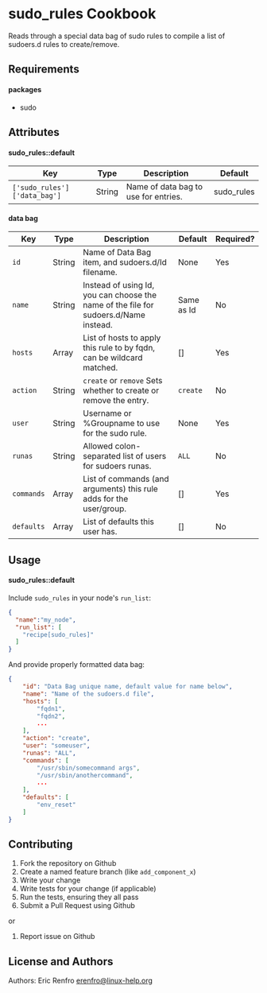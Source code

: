 sudo_rules Cookbook
===================
Reads through a special data bag of sudo rules to compile a list of sudoers.d rules to create/remove.

Requirements
------------
#### packages
- sudo

Attributes
----------

#### sudo_rules::default

Key                          | Type   | Description                          | Default
---------------------------- | ------ | ------------------------------------ | ----------
`['sudo_rules']['data_bag']` | String | Name of data bag to use for entries. | sudo_rules

#### data bag

Key        | Type   | Description                                                                          | Default    | Required?
---------- | ------ | ------------------------------------------------------------------------------------ | ---------- | ---------
`id`       | String | Name of Data Bag item, and sudoers.d/Id filename.                                    | None       | Yes
`name`     | String | Instead of using Id, you can choose the name of the file for sudoers.d/Name instead. | Same as Id | No
`hosts`    | Array  | List of hosts to apply this rule to by fqdn, can be wildcard matched.                | []         | Yes
`action`   | String | `create` or `remove` Sets whether to create or remove the entry.                     | `create`   | No
`user`     | String | Username or %Groupname to use for the sudo rule.                                     | None       | Yes
`runas`    | String | Allowed colon-separated list of users for sudoers runas.                             | `ALL`      | No
`commands` | Array  | List of commands (and arguments) this rule adds for the user/group.                  | []         | Yes
`defaults` | Array  | List of defaults this user has.                                                      | []         | No

Usage
-----
#### sudo_rules::default

Include `sudo_rules` in your node's `run_list`:

```json
{
  "name":"my_node",
  "run_list": [
    "recipe[sudo_rules]"
  ]
}
```

And provide properly formatted data bag:

```json
{
    "id": "Data Bag unique name, default value for name below",
    "name": "Name of the sudoers.d file",
    "hosts": [
        "fqdn1",
        "fqdn2",
        ...
    ],
    "action": "create",
    "user": "someuser",
    "runas": "ALL",
    "commands": [
        "/usr/sbin/somecommand args",
        "/usr/sbin/anothercommand",
        ...
    ],
    "defaults": [
        "env_reset"
    ]
}
```

Contributing
------------
1. Fork the repository on Github
2. Create a named feature branch (like `add_component_x`)
3. Write your change
4. Write tests for your change (if applicable)
5. Run the tests, ensuring they all pass
6. Submit a Pull Request using Github

or

1. Report issue on Github

License and Authors
-------------------
Authors: Eric Renfro <erenfro@linux-help.org>


